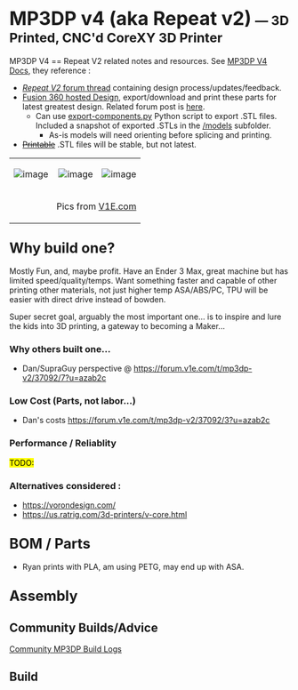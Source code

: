 # <big>MP3DP v4 (aka Repeat v2)</big> <small>— 3D Printed, CNC'd CoreXY 3D Printer</small>

MP3DP V4 == Repeat V2 related notes and resources.  See [MP3DP V4 Docs](https://docs.v1e.com/mp3dp), they reference :
-  [*Repeat V2* forum thread](https://forum.v1e.com/t/repeat-v2/33330) containing design process/updates/feedback. 
- [Fusion 360 hosted Design](https://myhub.autodesk360.com/ue29a24ab/g/shares/SH35dfcQT936092f0e43b20f88cb61d3441a), export/download and print these parts for latest greatest design.  Related forum post is [here](https://forum.v1engineering.com/t/repeat-v2/33330/85?u=vicious1).
  - Can use [export-components.py](https://github.com/aaronse/v1engineering-mods/blob/main/mp3dp-v4/scripts/export-components.py) Python script to export .STL files.  Included a snapshot of exported .STLs in the [/models](https://github.com/aaronse/v1engineering-mods/tree/main/mp3dp-v4/models) subfolder.  
    - As-is models will need orienting before splicing and printing.
- ~~[Printable](https://www.printables.com/model/282346-mp3dp-v4)~~ .STL files will be stable, but not latest.


<table style="width:100%" border=0><tr>
<td with="33%">

![image](https://docs.v1e.com/img/mp3dpv4/mp3dpv4_2.jpg)

</td>
<td width="33%">

![image](https://docs.v1e.com/img/mp3dpv4/mp3dpv4_3.webp)

</td>

<td width="33%">

![image](https://docs.v1e.com/img/mp3dpv4/mp3dpv4_4.webp)

</td>
</tr>
<tr>
<td colspan=3 style="text-align:right">

Pics from [V1E.com](https://docs.v1e.com/mp3dp)

</td>
</tr>
</table>




## <big>Why build one?</big>
Mostly Fun, and, maybe profit.  Have an Ender 3 Max, great machine but has limited speed/quality/temps.  Want something faster and capable of other printing other materials, not just higher temp ASA/ABS/PC, TPU will be easier with direct drive instead of bowden.  

Super secret goal, arguably the most important one...  is to inspire and lure the kids into 3D printing, a gateway to becoming a Maker...

### **Why others built one...**
- Dan/SupraGuy perspective @ https://forum.v1e.com/t/mp3dp-v2/37092/7?u=azab2c


### **Low Cost (Parts, not labor...)**

- Dan's costs https://forum.v1e.com/t/mp3dp-v2/37092/3?u=azab2c

### Performance / Reliablity

<mark>TODO:</mark>

### Alternatives considered :
- https://vorondesign.com/
- https://us.ratrig.com/3d-printers/v-core.html


## <big>BOM / Parts</big>
- Ryan prints with PLA, am using PETG, may end up with ASA.


## <big>Assembly</big>





## Community Builds/Advice

[Community MP3DP Build Logs](https://forum.v1e.com/search?expanded=true&q=%23mostly-printed-3d-printer-mp3dp%3Ayour-builds-mp3dp)




## Build 


<br/><br/><br/>
